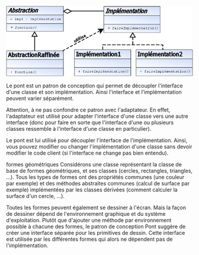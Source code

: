 ![bridge](UML_DP_Pont.png)

Le pont est un patron de conception qui permet de découpler l'interface d'une classe et son implémentation.
 Ainsi l'interface et l'implémentation peuvent varier séparément.

Attention, à ne pas confondre ce patron avec l'adaptateur. En effet, l'adaptateur est utilisé pour adapter 
l'interface d'une classe vers une autre interface (donc pour faire en sorte que l'interface d'une ou plusieurs 
classes ressemble à l'interface d'une classe en particulier).

Le pont est lui utilisé pour découpler l'interface de l'implémentation. Ainsi, vous pouvez modifier ou changer
 l'implémentation d'une classe sans devoir modifier le code client (si l'interface ne change pas bien entendu).
 
 formes géométriques
Considérons une classe représentant la classe de base de formes géométriques, et ses classes (cercles, rectangles,
 triangles, ...). Tous les types de formes ont des propriétés communes (une couleur par exemple) et des méthodes
  abstraites communes (calcul de surface par exemple) implémentées par les classes dérivées (comment calculer la 
  surface d'un cercle, ...).

Toutes les formes peuvent également se dessiner à l'écran. Mais la façon de dessiner dépend de l'environnement graphique 
et du système d'exploitation. Plutôt que d'ajouter une méthode par environnement possible à chacune des formes, 
le patron de conception Pont suggère de créer une interface séparée pour les primitives de dessin. Cette interface est utilisée 
par les différentes formes qui alors ne dépendent pas de l'implémentation.
